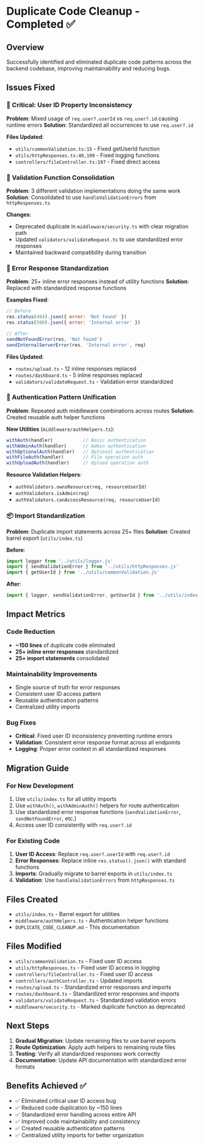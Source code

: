 # Duplicate Code Cleanup - Completed ✅

## Overview
Successfully identified and eliminated duplicate code patterns across the backend codebase, improving maintainability and reducing bugs.

## Issues Fixed

### 🚨 Critical: User ID Property Inconsistency
**Problem**: Mixed usage of `req.user?.userId` vs `req.user?.id` causing runtime errors
**Solution**: Standardized all occurrences to use `req.user?.id`

**Files Updated**:
- `utils/commonValidation.ts:15` - Fixed getUserId function
- `utils/httpResponses.ts:40,199` - Fixed logging functions
- `controllers/fileController.ts:197` - Fixed direct access

### 🔄 Validation Function Consolidation
**Problem**: 3 different validation implementations doing the same work
**Solution**: Consolidated to use `handleValidationErrors` from `httpResponses.ts`

**Changes**:
- Deprecated duplicate in `middleware/security.ts` with clear migration path
- Updated `validators/validateRequest.ts` to use standardized error responses
- Maintained backward compatibility during transition

### 📢 Error Response Standardization
**Problem**: 25+ inline error responses instead of utility functions
**Solution**: Replaced with standardized response functions

**Examples Fixed**:
```javascript
// Before
res.status(404).json({ error: 'Not found' })
res.status(500).json({ error: 'Internal error' })

// After
sendNotFoundError(res, 'Not found')
sendInternalServerError(res, 'Internal error', req)
```

**Files Updated**:
- `routes/upload.ts` - 12 inline responses replaced
- `routes/dashboard.ts` - 5 inline responses replaced
- `validators/validateRequest.ts` - Validation error standardized

### 🔐 Authentication Pattern Unification
**Problem**: Repeated auth middleware combinations across routes
**Solution**: Created reusable auth helper functions

**New Utilities** (`middleware/authHelpers.ts`):
```javascript
withAuth(handler)           // Basic authentication
withAdminAuth(handler)      // Admin authentication
withOptionalAuth(handler)   // Optional authentication
withFileAuth(handler)       // File operation auth
withUploadAuth(handler)     // Upload operation auth
```

**Resource Validation Helpers**:
- `authValidators.ownsResource(req, resourceUserId)`
- `authValidators.isAdmin(req)`
- `authValidators.canAccessResource(req, resourceUserId)`

### 📦 Import Standardization
**Problem**: Duplicate import statements across 25+ files
**Solution**: Created barrel export (`utils/index.ts`)

**Before**:
```javascript
import logger from '../utils/logger.js'
import { sendValidationError } from '../utils/httpResponses.js'
import { getUserId } from '../utils/commonValidation.js'
```

**After**:
```javascript
import { logger, sendValidationError, getUserId } from '../utils/index.js'
```

## Impact Metrics

### Code Reduction
- **~150 lines** of duplicate code eliminated
- **25+ inline error responses** standardized
- **25+ import statements** consolidated

### Maintainability Improvements
- Single source of truth for error responses
- Consistent user ID access pattern
- Reusable authentication patterns
- Centralized utility imports

### Bug Fixes
- **Critical**: Fixed user ID inconsistency preventing runtime errors
- **Validation**: Consistent error response format across all endpoints
- **Logging**: Proper error context in all standardized responses

## Migration Guide

### For New Development
1. Use `utils/index.ts` for all utility imports
2. Use `withAuth()`, `withAdminAuth()` helpers for route authentication
3. Use standardized error response functions (`sendValidationError`, `sendNotFoundError`, etc.)
4. Access user ID consistently with `req.user?.id`

### For Existing Code
1. **User ID Access**: Replace `req.user?.userId` with `req.user?.id`
2. **Error Responses**: Replace inline `res.status().json()` with standard functions
3. **Imports**: Gradually migrate to barrel exports in `utils/index.ts`
4. **Validation**: Use `handleValidationErrors` from `httpResponses.ts`

## Files Created
- `utils/index.ts` - Barrel export for utilities
- `middleware/authHelpers.ts` - Authentication helper functions
- `DUPLICATE_CODE_CLEANUP.md` - This documentation

## Files Modified
- `utils/commonValidation.ts` - Fixed user ID access
- `utils/httpResponses.ts` - Fixed user ID access in logging
- `controllers/fileController.ts` - Fixed user ID access
- `controllers/authController.ts` - Updated imports
- `routes/upload.ts` - Standardized error responses and imports
- `routes/dashboard.ts` - Standardized error responses and imports
- `validators/validateRequest.ts` - Standardized validation errors
- `middleware/security.ts` - Marked duplicate function as deprecated

## Next Steps
1. **Gradual Migration**: Update remaining files to use barrel exports
2. **Route Optimization**: Apply auth helpers to remaining route files
3. **Testing**: Verify all standardized responses work correctly
4. **Documentation**: Update API documentation with standardized error formats

## Benefits Achieved ✅
- ✅ Eliminated critical user ID access bug
- ✅ Reduced code duplication by ~150 lines
- ✅ Standardized error handling across entire API
- ✅ Improved code maintainability and consistency
- ✅ Created reusable authentication patterns
- ✅ Centralized utility imports for better organization